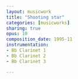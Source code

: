 ```yaml
---
layout: musicwork
title: "Shooting star"
categories: [musicworks]
sharing: true
opus: 10
composition_date: 1995-11
instrumentation:
- Bb Clarinet 1
- Bb Clarinet 2
- Bb Clarinet 3

---
```

